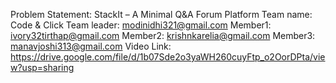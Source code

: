 Problem Statement:
StackIt – A Minimal Q&A Forum Platform
Team name: Code & Click
Team leader: modinidhi321@gmail.com
Member1: ivory32tirthap@gmail.com
Member2: krishnkarelia@gmail.com
Member3: manavjoshi313@gmail.com
Video Link: https://drive.google.com/file/d/1b07Sde2o3yaWH260cuyFtp_o2OorDPta/view?usp=sharing
